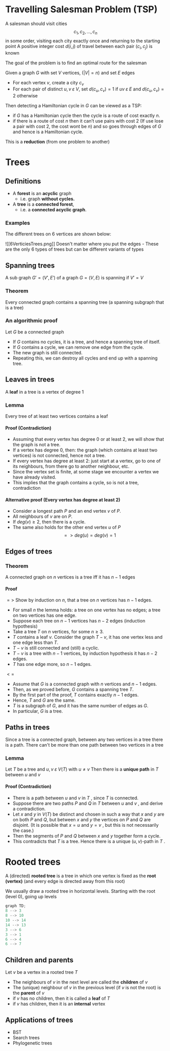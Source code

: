 # Travelling Salesman Problem (TSP)
A salesman should visit cities
$$c_1,c_2,...,c_n$$
in some order, visiting each city exactly once and returning to the starting point
A positive integer cost $d(i,j)$ of travel between each pair $(c_i, c_j)$ is known

The goal of the problem is to find an optimal route for the salesman

Given a graph $G$ with set $V$ vertices, $\left( |V| = n \right)$ and set $E$ edges
- For each vertex $v$, create a city $c_v$
- For each pair of distinct $u,v \; \varepsilon \; V$, set $d(c_u,c_v) = 1$ if $uv \; \varepsilon \; E$ and $d(c_u,c_v) = 2$ otherwise

Then detecting a Hamiltonian cycle in $G$ can be viewed as a TSP:
- if $G$ has a Hamiltonian cycle then the cycle is a route of cost exactly $n$.
- if there is a route of cost $n$ then it can’t use pairs with cost $2$ (If use lose a pair with cost 2, the cost wont be $n$) and so goes through edges of $G$ and hence is a Hamiltonian cycle.

This is a **reduction** (from one problem to another)

# Trees
## Definitions
- A **forest** is an **acyclic** graph
	- i.e. graph **without cycles.**
- A **tree** is a **connected forest**,
	- i.e. a **connected acyclic graph**.

### Examples
The different trees on 6 vertices are shown below:

![[6VerticiesTrees.png]]
Doesn't matter where you put the edges - These are the only 6 types of trees but can be different variants of types

## Spanning trees
A sub graph $G′=(V′,E′)$ of a graph $G=(V,E)$ is spanning if $V′=V$
### Theorem
Every connected graph contains a spanning tree (a spanning subgraph that is a tree)
### An algorithmic proof
Let $G$ be a connected graph
- If $G$ contains no cycles, it is a tree, and hence a spanning tree of itself.
- If $G$ contains a cycle, we can remove one edge from the cycle.
- The new graph is still connected.
- Repeating this, we can destroy all cycles and end up with a spanning tree.

## Leaves in trees
A **leaf** in a tree is a vertex of degree $1$
### Lemma
Every tree of at least two vertices contains a leaf
#### Proof (Contradiction)
- Assuming that every vertex has degree $0$ or at least $2$, we will show that the graph is not a tree.
- If a vertex has degree $0$, then: the graph (which contains at least two vertices) is not connected, hence not a tree.
- If every vertex has degree at least $2$: just start at a vertex, go to one of its neighbours, from there go to another neighbour, etc.
- Since the vertex set is finite, at some stage we encounter a vertex we have already visited. 
- This implies that the graph contains a cycle, so is not a tree, contradiction

#### Alternative proof (Every vertex has degree at least $2$)
- Consider a longest path $P$ and an end vertex $v$ of $P$.
- All neighbours of $v$ are on $P$. 
- If $deg(v) \geq 2$, then there is a cycle.
- The same also holds for the other end vertex $u$ of $P$
$$=>deg(u) = deg(v)=1$$
## Edges of trees
### Theorem
A connected graph on $n$ vertices is a tree iff it has $n-1$ edges
#### Proof
$=>$
Show by induction on $n$, that a tree on $n$ vertices has $n−1$ edges.

- For small $n$ the lemma holds: a tree on one vertex has no edges; a tree on two vertices has one edge.
- Suppose each tree on $n−1$ vertices has $n−2$ edges (induction hypothesis)
- Take a tree $T$ on $n$ vertices, for some $n\geq 3$.
- $T$ contains a leaf $v$. Consider the graph $T−v$, it has one vertex less and one edge less than $T.$
- $T−v$ is still connected and (still) a cyclic.
- $T−v$ is a tree with $n−1$ vertices, by induction hypothesis it has $n−2$ edges.
- $T$ has one edge more, so $n−1$ edges.

$<=$

- Assume that $G$ is a connected graph with $n$ vertices and $n −1$ edges.
- Then, as we proved before, $G$ contains a spanning tree $T$.
- By the first part of the proof, $T$ contains exactly $n − 1$ edges.
- Hence, $T$ and $G$ are the same.
- $T$ is a subgraph of $G$, and it has the same number of edges as $G$.
- In particular, $G$ is a tree.

## Paths in trees
Since a tree is a connected graph, between any two vertices in a tree there is a path.
There can't be more than one path between two vertices in a tree
### Lemma
Let $T$ be a tree and $u,v \; \varepsilon \; V(T)$ with $u \ne v$
Then there is a **unique path** in $T$ between $u$ and $v$

#### Proof (Contradiction)
- There is a path between $u$ and $v$ in $T$ , since $T$ is connected.
- Suppose there are two paths $P$ and $Q$ in $T$ between $u$ and $v$ , and derive a contradiction.
- Let $x$ and $y$ in $V (T )$ be distinct and chosen in such a way that $x$ and $y$ are on both $P$ and $Q$, but between $x$ and $y$ the vertices on $P$ and $Q$ are disjoint. (It is possible that $x = u$ and $y = v$ , but this is not necessarily the case.)
- Then the segments of $P$ and $Q$ between $x$ and $y$ together form a cycle.
- This contradicts that $T$ is a tree. Hence there is a unique $(u, v )$-path in $T$ .

# Rooted trees
A (directed) **rooted tree** is a tree in which one vertex is fixed as the **root (vertex)** 
(and every edge is directed away from this root)

We usually draw a rooted tree in horizontal levels. Starting with the root (level 0), going up levels

```mermaid.js
graph TD;
8 --> 3
8 --> 10
10 --> 14
14 --> 13
3 --> 6
3 --> 1
6 --> 4
6 --> 7
```

## Children and parents
Let $v$ be a vertex in a rooted tree $T$
- The neighbours of $v$ in the next level are called the **children** of $v$
- The (unique) neighbour of $v$ in the previous level (if $v$ is not the root) is the **parent** of $v$
- if $v$ has no children, then it is called a **leaf** of $T$
- if $v$ has children, then it is an **internal** vertex

## Applications of trees
- BST
- Search trees
- Phylogenetic trees
